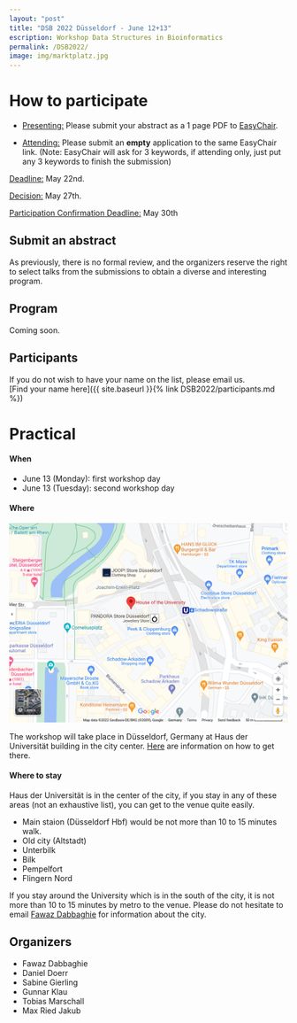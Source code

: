 ```yaml
---
layout: "post"
title: "DSB 2022 Düsseldorf - June 12+13"
escription: Workshop Data Structures in Bioinformatics
permalink: /DSB2022/
image: img/marktplatz.jpg
---
```

# How to participate
* <u>Presenting:</u> Please submit your abstract as a 1 page PDF to [EasyChair](https://easychair.org/conferences/?conf=dsb2022).

* <u>Attending:</u> Please submit an **empty** application to the same EasyChair link. (Note: EasyChair will ask for 3 keywords, if attending only, just put any 3 keywords to finish the submission)


<u>Deadline:</u> May 22nd.

<u>Decision:</u> May 27th.

<u>Participation Confirmation Deadline:</u> May 30th

<!-- 
### 1/2: Registration (mandatory)

* Participation is free, but registration is mandatory. Registrations are now closed. -->
<!-- 
## Important Notice

**All participants should have received an email with the instructions for joining the workshop.** If you have not received such an email,
please contact Yuri Pirola (yuri.pirola@unimib.it) as soon as possible. -->

## Submit an abstract

As previously, there is no formal review, and the organizers reserve the right to select talks from the submissions to obtain a diverse and  interesting program.

## Program

Coming soon.

## Participants
If you do not wish to have your name on the list, please email us.  
[Find your name here]({{ site.baseurl }}{% link DSB2022/participants.md %})


# Practical
#### When
<!-- * any time before January 15: register and submit a talk (via [EasyChair](https://easychair.org/my/conference?conf=dsb2020)) -->
* June 13 (Monday): first workshop day
* June 13 (Tuesday): second workshop day

#### Where

![Haus der Universitaet](img/haus_der_uni_map.png)

The workshop will take place in Düsseldorf, Germany at Haus der Universität building in the city center. [Here](https://www.hdu.hhu.de/en/service-page) are information on how to get there.

#### Where to stay
Haus der Universität is in the center of the city, if you stay in any of these areas (not an exhaustive list), you can get to the venue quite easily.
* Main staion (Düsseldorf Hbf) would be not more than 10 to 15 minutes walk.
* Old city (Altstadt)
* Unterbilk
* Bilk
* Pempelfort
* Flingern Nord

If you stay around the University which is in the south of the city, it is not more than 10 to 15 minutes by metro to the venue. Please do not hesitate to email <a href="mailto:fawaz@hhu.de">Fawaz Dabbaghie</a> for information about the city.
<!-- ## Supports
This meeting is supported by -->

<!-- *  [Università di Milano - Bicocca](https://www.unimib.it)
*  [PANGAIA](https://www.pangenome.eu/) -->

## Organizers
* Fawaz Dabbaghie
* Daniel Doerr
* Sabine Gierling
* Gunnar Klau
* Tobias Marschall
* Max Ried Jakub